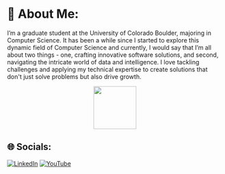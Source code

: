 # 💫 About Me:
I’m a graduate student at the University of Colorado Boulder, majoring in Computer Science. It has been a while since I started to explore this dynamic field of Computer Science and currently, I would say that I’m all about two things - one, crafting innovative software solutions, and second, navigating the intricate world of data and intelligence. I love tackling challenges and applying my technical expertise to create solutions that don't just solve problems but also drive growth.

<div id="header" align="center">
  <img src="[https://media.giphy.com/media/M9gbBd9nbDrOTu1Mqx/giphy.gif](https://media.giphy.com/media/v1.Y2lkPTc5MGI3NjExcnluaTB3dXVsejJlNWl3ZHoyZXA3aXl3Y3RtdXh1OW51eG9hb2RubCZlcD12MV9pbnRlcm5hbF9naWZfYnlfaWQmY3Q9Zw/L1R1tvI9svkIWwpVYr/giphy.gif)" width="100"/>
</div>


## 🌐 Socials:
[![LinkedIn](https://img.shields.io/badge/LinkedIn-%230077B5.svg?logo=linkedin&logoColor=white)](https://linkedin.com/in/prachiteemaratkar) [![YouTube](https://img.shields.io/badge/YouTube-%23FF0000.svg?logo=YouTube&logoColor=white)](https://youtube.com/@@prachiteemaratkar3818) 


